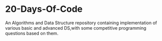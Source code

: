 # 20-Days-Of-Code
An Algorithms and Data Structure repository containing implementation of various basic and advanced DS,with some competitive programming questions based on them.
